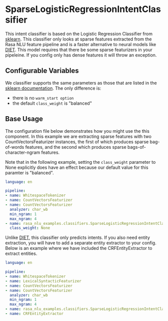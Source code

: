 # SparseLogisticRegressionIntentClassifier

This intent classifier is based on the Logistic Regression Classifier from
[sklearn](https://scikit-learn.org/stable/modules/generated/sklearn.linear_model.LogisticRegression.html).
This classifier only looks at sparse features extracted from the Rasa NLU
feature pipeline and is a faster alternative to neural models like
[DIET](https://rasa.com/docs/rasa/components#dietclassifier-2). This model
requires that there be some sparse featurizers in your pipeleine. If you config
only has dense features it will throw an exception.

## Configurable Variables

We classifier supports the same parameters as those that are listed in the [sklearn documentation](https://scikit-learn.org/stable/modules/generated/sklearn.linear_model.LogisticRegression.html). The only difference is:
- there is no `warm_start option`
- the default `class_weight` is "balanced"

## Base Usage

The configuration file below demonstrates how you might use the this component.
In this example we are extracting sparse features with two
CountVectorsFeaturizer instances, the first of which produces sparse
bag-of-words features, and the second which produces sparse
bags-of-character-ngram features.

Note that in the following example, setting the `class_weight` parameter to None
explicitly does have an effect because our default value for this paramter is "balanced".

```yaml
language: en

pipeline:
- name: WhitespaceTokenizer
- name: CountVectorsFeaturizer
- name: CountVectorsFeaturizer
  analyzer: char_wb
  min_ngram: 1
  max_ngram: 4
- name: rasa_nlu_examples.classifiers.SparseLogisticRegressionIntentClassifier
  class_weight: None
```

Unlike [DIET](https://rasa.com/docs/rasa/components#dietclassifier-2), this
classifier only predicts intents. If you also need entity extraction, you will
have to add a separate entity extractor to your config. Below is an example
where we have included the CRFEntityExtractor to extract entities.

```yaml
language: en

pipeline:
- name: WhitespaceTokenizer
- name: LexicalSyntacticFeaturizer
- name: CountVectorsFeaturizer
- name: CountVectorsFeaturizer
  analyzer: char_wb
  min_ngram: 1
  max_ngram: 4
- name: rasa_nlu_examples.classifiers.SparseLogisticRegressionIntentClassifier
- name: CRFEntityExtractor
```
